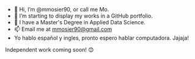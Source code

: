- 👋 Hi, I’m @mmosier90, or call me Mo.
- 👀 I’m starting to display my works in a GitHub portfolio.
- 🌱 I have a Master's Degree in Applied Data Science.
- 📫 Email me at mmosier90@gmail.com
- Yo hablo español y ingles, pronto espero hablar computadora. Jajaja!

Independent work coming soon!  😊

